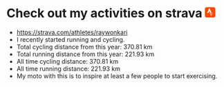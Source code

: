 # Check out my activities on strava ![logo](https://github.com/raywonkari/raywonkari/blob/master/logo/strava.png)
* https://strava.com/athletes/raywonkari
* I recently started running and cycling.
* Total cycling distance from this year: 370.81 km
* Total running distance from this year: 221.93 km
* All time cycling distance: 370.81 km
* All time running distance: 221.93 km
* My moto with this is to inspire at least a few people to start exercising.
